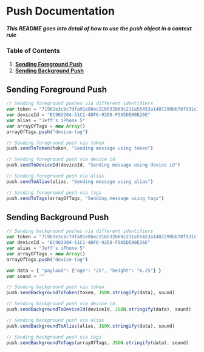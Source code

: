 # Push Documentation

##### This README goes into detail of how to use the push object in a context rule

### Table of Contents

1. **[Sending Foreground Push](#sending-foreground-push)**
2. **[Sending Background Push](#sending-background-push)**

## Sending Foreground Push
```javascript
// Sending foreground pushes via different identifiers
var token = "71962e3cbc7dfa91e8bec21b532b69c211a55453a1407299bb78f931c7e8f7ec"
var deviceId = "BC903204-51C1-4DF6-92E8-F5A5DE00E26E"
var alias = "Jeff's iPhone 5"
var arrayOfTags = new Array()
arrayOfTags.push("device-tag")

// Sending foreground push via token
push.sendToToken(token, "Sending message using token")

// Sending foreground push via device id
push.sendToDeviceId(deviceId, "Sending message using device id")

// Sending foreground push via alias
push.sendToAlias(alias, "Sending message using alias")

// Sending foreground push via tags
push.sendToTags(arrayOfTags, "Sending message using tags")
```

## Sending Background Push
```javascript
// Sending background pushes via different identifiers
var token = "71962e3cbc7dfa91e8bec21b532b69c211a55453a1407299bb78f931c7e8f7ec"
var deviceId = "BC903204-51C1-4DF6-92E8-F5A5DE00E26E"
var alias = "Jeff's iPhone 5"
var arrayOfTags = new Array()
arrayOfTags.push("device-tag")

var data = { "payload": {"age": "25", "height": "6.25"} }
var sound = ""

// Sending background push via token
push.sendBackgroundToToken(token, JSON.stringify(data), sound)

// Sending background push via device id
push.sendBackgroundToDeviceId(deviceId, JSON.stringify(data), sound)

// Sending background push via alias
push.sendBackgroundToAlias(alias, JSON.stringify(data), sound)

// Sending background push via tags
push.sendBackgroundToTags(arrayOfTags, JSON.stringify(data), sound)
```